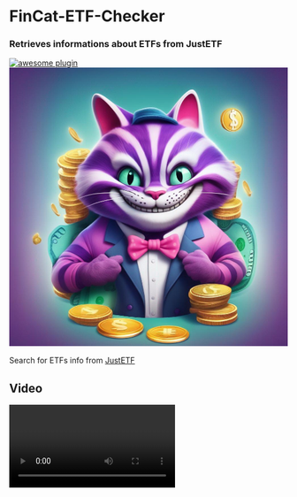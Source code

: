 # FinCat-ETF-Checker

### Retrieves informations about ETFs from JustETF

[![awesome plugin](https://custom-icon-badges.demolab.com/static/v1?label=&message=awesome+plugin&color=F4F4F5&style=for-the-badge&logo=cheshire_cat_black)](https://github.com/cheshire-cat-ai/awesome-plugins)
![FinCat](assets/FinCat.png)

Search for ETFs info from [JustETF](justetf.com)

## Video

<video src="assets/FinCat - Video demostration.mp4"></video>